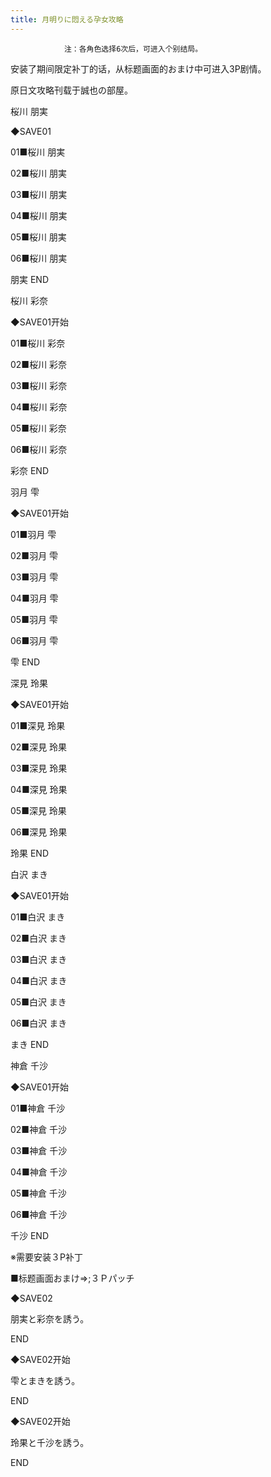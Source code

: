 ```yaml
---
title: 月明りに悶える孕女攻略
---
```


                注：各角色选择6次后，可进入个别结局。

安装了期间限定补丁的话，从标题画面的おまけ中可进入3P剧情。

原日文攻略刊载于誠也の部屋。



桜川 朋実



◆SAVE01

01■桜川 朋実

02■桜川 朋実

03■桜川 朋実

04■桜川 朋実

05■桜川 朋実

06■桜川 朋実



朋実 END



桜川 彩奈



◆SAVE01开始

01■桜川 彩奈

02■桜川 彩奈

03■桜川 彩奈

04■桜川 彩奈

05■桜川 彩奈

06■桜川 彩奈



彩奈 END



羽月 雫



◆SAVE01开始

01■羽月 雫

02■羽月 雫

03■羽月 雫

04■羽月 雫

05■羽月 雫

06■羽月 雫



雫 END



深見 玲果



◆SAVE01开始

01■深見 玲果

02■深見 玲果

03■深見 玲果

04■深見 玲果

05■深見 玲果

06■深見 玲果



玲果 END



白沢 まき



◆SAVE01开始

01■白沢 まき

02■白沢 まき

03■白沢 まき

04■白沢 まき

05■白沢 まき

06■白沢 まき



まき END



神倉 千沙



◆SAVE01开始

01■神倉 千沙

02■神倉 千沙

03■神倉 千沙

04■神倉 千沙

05■神倉 千沙

06■神倉 千沙



千沙 END



※需要安装３P补丁

■标题画面おまけ⇒;３Ｐパッチ

◆SAVE02

朋実と彩奈を誘う。



END



◆SAVE02开始

雫とまきを誘う。



END



◆SAVE02开始

玲果と千沙を誘う。



END


              
